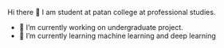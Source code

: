 Hi there 👋 I am student at patan college at professional studies.





- 🔭 I’m currently working on undergraduate project.
- 🌱 I’m currently learning machine learning and deep learning


